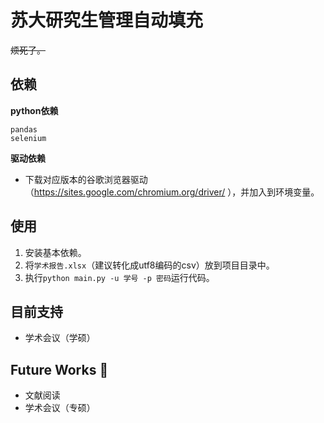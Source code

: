 # 苏大研究生管理自动填充
~~烦死了。~~

## 依赖
**python依赖**
```
pandas
selenium
```

**驱动依赖**
- 下载对应版本的谷歌浏览器驱动（https://sites.google.com/chromium.org/driver/ ），并加入到环境变量。

## 使用
1. 安装基本依赖。
2. 将`学术报告.xlsx`（建议转化成utf8编码的csv）放到项目目录中。
3. 执行`python main.py -u 学号 -p 密码`运行代码。

## 目前支持
- 学术会议（学硕）


## Future Works 🤣
- 文献阅读
- 学术会议（专硕）
